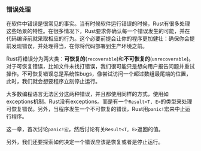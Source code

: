 ### 错误处理

在软件中错误是很常见的事实。当有时候软件运行错误的时候，Rust有很多处理这些场景的特性。在很多情况下，Rust要求你确认每一个错误发生的可能，并在代码编译前就采取相应的行为。这个必要前提会让你的程序更加健壮：确保你会提前发现错误，并处理得当，在你将代码部署到生产环境之前。

Rust将错误分为两大类：**可恢复的**(`recoverable`)和**不可恢复的**(`unrecoverable`)。对于可恢复错误，比如文件未找打错误，我们很可能只是想向用户报告问题并重试操作。不可恢复错误总是系统性bugs，像尝试访问一个超过数组最尾端的位置，此时，我们就会想要程序立刻停止运行。

大多数编程语言无法区分这两种错误，并且都使用同样的方式，使用如exceptions机制。Rust没有exceptions。而是有一个`Result<T, E>`的类型来处理可恢复错误。另外，当程序发生一个不可恢复的错误，Rust用`panic!`宏来中止运行程序。

这一章，首次讨论`panic!宏`，然后讨论有关`Result<T, E>`返回的值。

另外，我们还要探索如何决定一个错误应该是恢复或者是停止运行。

